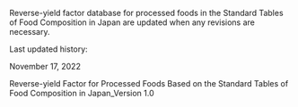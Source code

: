 Reverse-yield factor database for processed foods in the Standard Tables of Food Composition in Japan are updated when any revisions are necessary.



Last updated history:

November 17, 2022

Reverse-yield Factor for Processed Foods Based on the Standard Tables of Food Composition in Japan_Version 1.0
